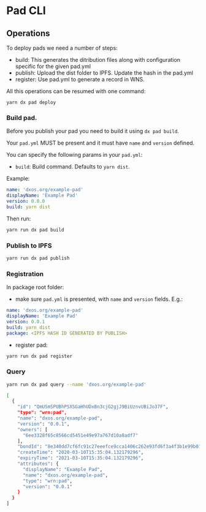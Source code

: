 # Pad CLI

## Operations

To deploy pads we need a number of steps:

- build: This generates the ditribution files along with configuration specific for the given pad.yml
- publish: Upload the dist folder to IPFS. Update the hash in the pad.yml
- register: Use pad.yml to generate a record in WNS.

All this operations can be resumed with one command:

```
yarn dx pad deploy
```

### Build pad.

Before you publish your pad you need to build it using `dx pad build`.

Your `pad.yml` MUST be present and it must have `name` and `version` defined.

You can specify the following params in your `pad.yml`:

- `build`: Build command. Defaults to `yarn dist`.

Example:

```yml
name: 'dxos.org/example-pad'
displayName: 'Example Pad'
version: 0.0.0
build: yarn dist
```

Then run:

```bash
yarn run dx pad build

```

### Publish to IPFS

```bash
yarn run dx pad publish
```

### Registration

In package root folder:

- make sure `pad.yml` is presented, with `name` and `version` fields. E.g.:

```yaml
name: 'dxos.org/example-pad'
displayName: 'Example Pad'
version: 0.0.1
build: yarn dist
package: <IPFS HASH ID GENERATED BY PUBLISH>
```

- register pad:

```bash
yarn run dx pad register
```

### Query

```bash
yarn run dx pad query --name 'dxos.org/example-pad'

[
  {
    "id": "QmUSmSPUBhPSXSGaHhUDxBn3cjG2gjJ9BiUznvUBiJo37F",
    "type": "wrn:pad",
    "name": "dxos.org/example-pad",
    "version": "0.0.1",
    "owners": [
      "6ee3328f65c8566cd5451e49e97a767d10a8adf7"
    ],
    "bondId": "8e340dd7cf6fc91c27eeefce9cca1406c262e93fd6f3a4f3b1e99b01161fcef3",
    "createTime": "2020-03-10T15:35:04.132179296",
    "expiryTime": "2021-03-10T15:35:04.132179296",
    "attributes": {
      "displayName": "Example Pad",
      "name": "dxos.org/example-pad",
      "type": "wrn:pad",
      "version": "0.0.1"
    }
  }
]
```
